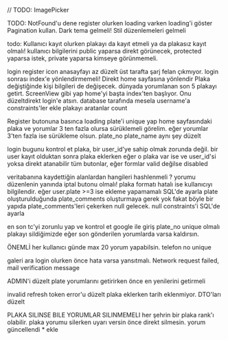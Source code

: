 // TODO: ImagePicker

TODO: NotFound'u dene
register olurken loading varken loading'i göster
Pagination kullan.
Dark tema gelmeli!
Stil düzenlemeleri gelmeli

todo: Kullanıcı kayıt olurken plakayı da kayıt etmeli ya da plakasız kayıt olmalı!
kullanıcı bilgilerini public yaparsa direkt görünecek, protected yaparsa istek, private yaparsa kimseye görünmemeli.

login register icon
anasayfayı az düzelt
üst tarafta şarj felan çıkmıyor.
login sonrası index'e yönlendirmemeli! Direkt home sayfasına yönlendir
Plaka değiştiğinde kişi bilgileri de değişecek. 
dünyada yorumlanan son 5 plakayı getirt.
ScreenView gibi yap home'yi
başta index'ten başlıyor. Onu düzeltdirekt login'e atsın.
database tarafında mesela username'a constraints'ler ekle
plakayı aratanlar count

Register butonuna basınca loading
plate'i unique yap
home sayfasındaki plaka ve yorumlar 3 ten fazla olursa sürüklemeli görelim.  eğer yorumlar 3'ten fazla ise sürükleme olsun.
plate_no plate_name aynı şey düzelt

login bugunu kontrol et 
plaka, bir user_id'ye sahip olmak zorunda değil.
bir user kayıt olduktan sonra plaka eklerken eğer o plaka var ise ve user_id'si yoksa direkt atanabilir
tüm butonlar, eğer formlar valid değilse disabled

veritabanına kaydettiğin alanlardan hangileri hashlenmeli ?
yorumu düzenlenin yanında iptal butonu olmalı!
plaka formatı hatalı ise kullanıcıyı bilgilendir.
eğer user.plate >=3 ise ekleme yapamamalı SQL'de ayarla
plate oluşturulduğunda plate_comments oluşturmaya gerek yok fakat böyle bir yapıda plate_comments'leri çekerken null gelecek.
null constraints'i SQL'de ayarla

en son tc'yi zorunlu yap ve kontrol et
google ile giriş
plate_no unique olmalı
plakayı sildiğimizde eğer son gönderilen yorumlarda varsa kaldırsın. 

ÖNEMLİ
her kullanıcı günde max 20 yorum yapabilsin.
telefon no unique

galeri ara
login olurken önce hata varsa yansıtmalı. Network request failed, mail verification message

ADMIN'i düzelt
plate yorumlarını getirirken önce en yenilerini getirmeli



invalid refresh token error'u düzelt
plaka eklerken tarih eklenmiyor. DTO'ları düzelt

PLAKA SILINSE BILE YORUMLAR SILINMEMELI
her şehrin bir plaka rank'ı olabilir.
plaka yorumu silerken uyarı versin önce direkt silmesin.
yorum güncellendi * ekle